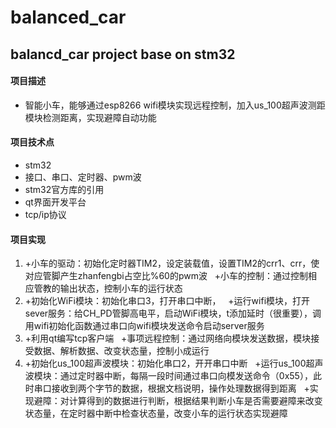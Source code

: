 # balanced_car
balancd_car project base on stm32
-----
#### 项目描述
- 智能小车，能够通过esp8266 wifi模块实现远程控制，加入us_100超声波测距模块检测距离，实现避障自动功能
#### 项目技术点
- stm32
- 接口、串口、定时器、pwm波
- stm32官方库的引用
- qt界面开发平台
- tcp/ip协议
#### 项目实现
1. +小车的驱动：初始化定时器TIM2，设定装载值，设置TIM2的crr1、crr，使对应管脚产生zhanfengbi占空比%60的pwm波
   +小车的控制：通过控制相应管教的输出状态，控制小车的运行状态
2. +初始化WiFi模块：初始化串口3，打开串口中断，
   +运行wifi模块，打开sever服务：给CH_PD管脚高电平，启动WiFi模块，t添加延时（很重要），调用wifi初始化函数通过串口向wifi模块发送命令启动server服务
3. +利用qt编写tcp客户端
   +事项远程控制：通过网络向模块发送数据，模块接受数据、解析数据、改变状态量，控制小成运行
4. +初始化us_100超声波模块：初始化串口2，开开串口中断
   +运行us_100超声波模块：通过定时器中断，每隔一段时间通过串口向模发送命令（0x55），此时串口接收到两个字节的数据，根据文档说明，操作处理数据得到距离
   +实现避障：对计算得到的数据进行判断，根据结果判断小车是否需要避障来改变状态量，在定时器中断中检查状态量，改变小车的运行状态实现避障
   
   

